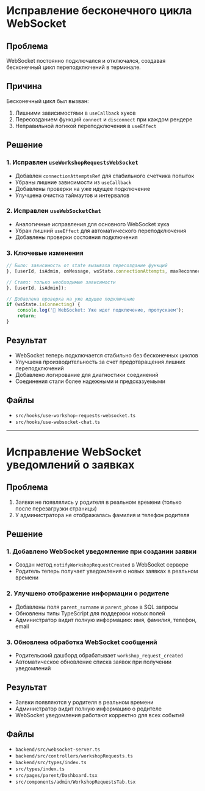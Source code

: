 # Исправление бесконечного цикла WebSocket

## Проблема
WebSocket постоянно подключался и отключался, создавая бесконечный цикл переподключений в терминале.

## Причина
Бесконечный цикл был вызван:
1. Лишними зависимостями в `useCallback` хуков
2. Пересозданием функций `connect` и `disconnect` при каждом рендере
3. Неправильной логикой переподключения в `useEffect`

## Решение

### 1. Исправлен `useWorkshopRequestsWebSocket`
- Добавлен `connectionAttemptsRef` для стабильного счетчика попыток
- Убраны лишние зависимости из `useCallback`
- Добавлены проверки на уже идущее подключение
- Улучшена очистка таймаутов и интервалов

### 2. Исправлен `useWebSocketChat`
- Аналогичные исправления для основного WebSocket хука
- Убран лишний `useEffect` для автоматического переподключения
- Добавлены проверки состояния подключения

### 3. Ключевые изменения
```typescript
// Было: зависимость от state вызывала пересоздание функций
}, [userId, isAdmin, onMessage, wsState.connectionAttempts, maxReconnectAttempts, reconnectDelay]);

// Стало: только необходимые зависимости
}, [userId, isAdmin]);

// Добавлена проверка на уже идущее подключение
if (wsState.isConnecting) {
    console.log('🔌 WebSocket: Уже идет подключение, пропускаем');
    return;
}
```

## Результат
- WebSocket теперь подключается стабильно без бесконечных циклов
- Улучшена производительность за счет предотвращения лишних переподключений
- Добавлено логирование для диагностики соединений
- Соединения стали более надежными и предсказуемыми

## Файлы
- `src/hooks/use-workshop-requests-websocket.ts`
- `src/hooks/use-websocket-chat.ts`

---

# Исправление WebSocket уведомлений о заявках

## Проблема
1. Заявки не появлялись у родителя в реальном времени (только после перезагрузки страницы)
2. У администратора не отображалась фамилия и телефон родителя

## Решение

### 1. Добавлено WebSocket уведомление при создании заявки
- Создан метод `notifyWorkshopRequestCreated` в WebSocket сервере
- Родитель теперь получает уведомления о новых заявках в реальном времени

### 2. Улучшено отображение информации о родителе
- Добавлены поля `parent_surname` и `parent_phone` в SQL запросы
- Обновлены типы TypeScript для поддержки новых полей
- Администратор видит полную информацию: имя, фамилия, телефон, email

### 3. Обновлена обработка WebSocket сообщений
- Родительский дашборд обрабатывает `workshop_request_created`
- Автоматическое обновление списка заявок при получении уведомлений

## Результат
- Заявки появляются у родителя в реальном времени
- Администратор видит полную информацию о родителе
- WebSocket уведомления работают корректно для всех событий

## Файлы
- `backend/src/websocket-server.ts`
- `backend/src/controllers/workshopRequests.ts`
- `backend/src/types/index.ts`
- `src/types/index.ts`
- `src/pages/parent/Dashboard.tsx`
- `src/components/admin/WorkshopRequestsTab.tsx`
